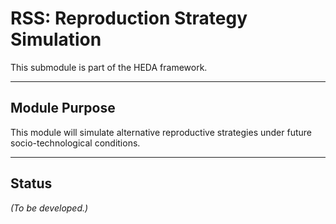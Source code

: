 # RSS: Reproduction Strategy Simulation

This submodule is part of the HEDA framework.

---

## Module Purpose

This module will simulate alternative reproductive strategies under future socio-technological conditions.

---

## Status

_(To be developed.)_



